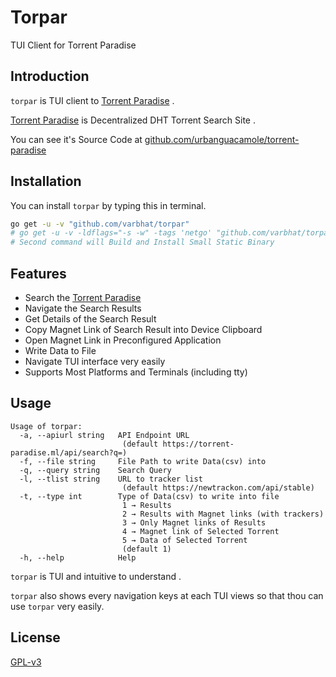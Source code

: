 # Torpar
TUI Client for Torrent Paradise

## Introduction
`torpar` is TUI client to [Torrent Paradise](https://torrent-paradise.ml/) .

[Torrent Paradise](https://torrent-paradise.ml/)  is Decentralized DHT Torrent Search Site . 

You can see it's Source Code at [github.com/urbanguacamole/torrent-paradise](https://github.com/urbanguacamole/torrent-paradise)

## Installation

You can install `torpar` by typing this in terminal.

```bash
go get -u -v "github.com/varbhat/torpar"
# go get -u -v -ldflags="-s -w" -tags 'netgo' "github.com/varbhat/torpar"
# Second command will Build and Install Small Static Binary 
```

## Features

* Search the [Torrent Paradise](https://torrent-paradise.ml/)
* Navigate the Search Results
* Get Details of the Search Result
* Copy Magnet Link of Search Result into Device Clipboard
* Open Magnet Link in Preconfigured Application 
* Write Data to File
* Navigate TUI interface very easily
* Supports Most Platforms and Terminals (including tty)

## Usage

```
Usage of torpar:
  -a, --apiurl string   API Endpoint URL
                         (default https://torrent-paradise.ml/api/search?q=)
  -f, --file string     File Path to write Data(csv) into
  -q, --query string    Search Query
  -l, --tlist string    URL to tracker list
                         (default https://newtrackon.com/api/stable)
  -t, --type int        Type of Data(csv) to write into file
                         1 → Results
                         2 → Results with Magnet links (with trackers)
                         3 → Only Magnet links of Results
                         4 → Magnet link of Selected Torrent
                         5 → Data of Selected Torrent
                         (default 1)
  -h, --help            Help
```

`torpar` is TUI and intuitive to understand . 

`torpar` also shows every navigation keys at each TUI views so that thou can use `torpar` very easily.

## License
[GPL-v3](https://github.com/varbhat/torpar/blob/main/LICENSE)
